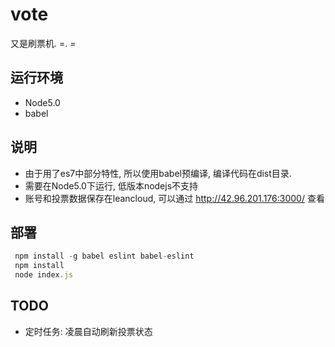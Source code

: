 # vote
又是刷票机. =. =

## 运行环境

 - Node5.0
 - babel

## 说明

- 由于用了es7中部分特性, 所以使用babel预编译, 编译代码在dist目录. 
- 需要在Node5.0下运行, 低版本nodejs不支持
- 账号和投票数据保存在leancloud, 可以通过 http://42.96.201.176:3000/ 查看

## 部署

```javascript
 npm install -g babel eslint babel-eslint
 npm install
 node index.js
```

## TODO

- 定时任务: 凌晨自动刷新投票状态
